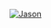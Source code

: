 [![Jason](https://metrics.lecoq.io/PDPENG?template=classic&base.metadata=0&isocalendar=1&languages=1&followup=1&achievements=1&discussions=1&gists=1&isocalendar.duration=half-year&languages.limit=8&languages.sections=most-used&languages.colors=github&languages.threshold=0%25&languages.indepth=false&languages.analysis.timeout=15&languages.categories=markup%2C%20programming&languages.recent.categories=markup%2C%20programming&languages.recent.load=300&languages.recent.days=14&followup.sections=repositories&followup.indepth=false&achievements.threshold=C&achievements.secrets=true&achievements.display=compact&config.timezone=Asia%2FShanghai)](https://synopsis.coder-jason.cn)
